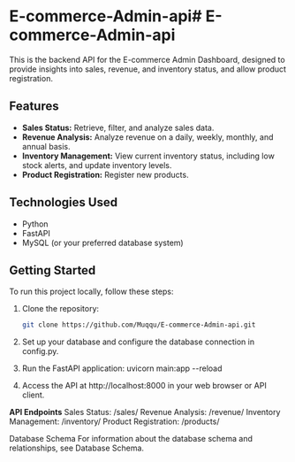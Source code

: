 # E-commerce-Admin-api#   E - c o m m e r c e - A d m i n - a p i 

This is the backend API for the E-commerce Admin Dashboard, designed to provide insights into sales, revenue, and inventory status, and allow product registration.

## Features

- **Sales Status:** Retrieve, filter, and analyze sales data.
- **Revenue Analysis:** Analyze revenue on a daily, weekly, monthly, and annual basis.
- **Inventory Management:** View current inventory status, including low stock alerts, and update inventory levels.
- **Product Registration:** Register new products.

## Technologies Used

- Python
- FastAPI
- MySQL (or your preferred database system)

## Getting Started

To run this project locally, follow these steps:

1. Clone the repository:

   ```bash
   git clone https://github.com/Muqqu/E-commerce-Admin-api.git

2. Set up your database and configure the database connection in config.py.
3.  Run the FastAPI application:
   uvicorn main:app --reload

4. Access the API at http://localhost:8000 in your web browser or API client.

**API Endpoints**
Sales Status: /sales/
Revenue Analysis: /revenue/
Inventory Management: /inventory/
Product Registration: /products/

Database Schema
For information about the database schema and relationships, see Database Schema.
